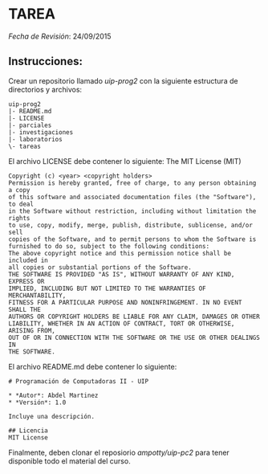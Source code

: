 # TAREA

*Fecha de Revisión*: 24/09/2015

## Instrucciones:
Crear un repositorio llamado *uip-prog2* con la siguiente estructura de directorios y archivos:

```
uip-prog2
|- README.md
|- LICENSE
|- parciales
|- investigaciones
|- laboratorios
\- tareas
```

El archivo LICENSE debe contener lo siguiente:
The MIT License (MIT)
```
Copyright (c) <year> <copyright holders>
Permission is hereby granted, free of charge, to any person obtaining a copy
of this software and associated documentation files (the "Software"), to deal
in the Software without restriction, including without limitation the rights
to use, copy, modify, merge, publish, distribute, sublicense, and/or sell
copies of the Software, and to permit persons to whom the Software is
furnished to do so, subject to the following conditions:
The above copyright notice and this permission notice shall be included in
all copies or substantial portions of the Software.
THE SOFTWARE IS PROVIDED "AS IS", WITHOUT WARRANTY OF ANY KIND, EXPRESS OR
IMPLIED, INCLUDING BUT NOT LIMITED TO THE WARRANTIES OF MERCHANTABILITY,
FITNESS FOR A PARTICULAR PURPOSE AND NONINFRINGEMENT. IN NO EVENT SHALL THE
AUTHORS OR COPYRIGHT HOLDERS BE LIABLE FOR ANY CLAIM, DAMAGES OR OTHER
LIABILITY, WHETHER IN AN ACTION OF CONTRACT, TORT OR OTHERWISE, ARISING FROM,
OUT OF OR IN CONNECTION WITH THE SOFTWARE OR THE USE OR OTHER DEALINGS IN
THE SOFTWARE.
```

El archivo README.md debe contener lo siguiente:
```
# Programación de Computadoras II - UIP

* *Autor*: Abdel Martinez
* *Versión*: 1.0

Incluye una descripción.

## Licencia
MIT License
```

Finalmente, deben clonar el reposiorio *ampotty/uip-pc2* para tener disponible todo el material del curso.
